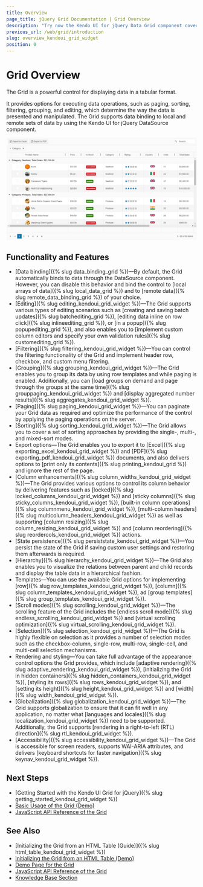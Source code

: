 ```yaml
---
title: Overview
page_title: jQuery Grid Documentation | Grid Overview
description: "Try now the Kendo UI for jQuery Data Grid component covering everything from paging, sorting, filtering, editing, and grouping to exporting to PDF and Excel."
previous_url: /web/grid/introduction
slug: overview_kendoui_grid_widget
position: 0
---
```


# Grid Overview

The Grid is a powerful control for displaying data in a tabular format.

It provides options for executing data operations, such as paging, sorting, filtering, grouping, and editing, which determine the way the data is presented and manipulated. The Grid supports data binding to local and remote sets of data by using the Kendo UI for jQuery DataSource component.

![Grid Overview](grid-overview.png)

## Functionality and Features

* [Data binding]({% slug data_binding_grid %})&mdash;By default, the Grid automatically binds to data through the DataSource component. However, you can disable this behavior and bind the control to [local arrays of data]({% slug local_data_grid %}) and to [remote data]({% slug remote_data_binding_grid %}) of your choice. 
* [Editing]({% slug editing_kendoui_grid_widget %})&mdash;The Grid supports various types of editing scenarios such as [creating and saving batch updates]({% slug batchediting_grid %}), [editing data inline on row click]({% slug inlineediting_grid %}), or [in a popup]({% slug popupediting_grid %}), and also enables you to [implement custom column editors and specify your own validation rules]({% slug customediting_grid %}).   
* [Filtering]({% slug filtering_kendoui_grid_widget %})&mdash;You can control the filtering functionality of the Grid and implement header row, checkbox, and custom menu filtering.
* [Grouping]({% slug grouping_kendoui_grid_widget %})&mdash;The Grid enables you to group its data by using row templates and while paging is enabled. Additionally, you can [load groups on demand and page through the groups at the same time]({% slug grouppaging_kendoui_grid_widget %}) and [display aggregated number results]({% slug aggregates_kendoui_grid_widget %}).
* [Paging]({% slug paging_kendoui_grid_widget %})&mdash;You can paginate your Grid data as required and optimize the performance of the control by applying the paging operations on the server.
* [Sorting]({% slug sorting_kendoui_grid_widget %})&mdash;The Grid allows you to cover a set of sorting approaches by providing the single-, multi-, and mixed-sort modes. 
* Export options&mdash;The Grid enables you to export it to [Excel]({% slug exporting_excel_kendoui_grid_widget %}) and [PDF]({% slug exporting_pdf_kendoui_grid_widget %}) documents, and also delivers options to [print only its contents]({% slug printing_kendoui_grid %}) and ignore the rest of the page.
* [Column enhancements]({% slug column_widths_kendoui_grid_widget %})&mdash;The Grid provides various options to control its column behavior by delivering features such as [locked]({% slug locked_columns_kendoui_grid_widget %}) and [sticky columns]({% slug sticky_columns_kendoui_grid_widget %}), [built-in column operations]({% slug columnmenu_kendoui_grid_widget %}), [multi-column headers]({% slug multicolumn_headers_kendoui_grid_widget %}) as well as supporting [column resizing]({% slug column_resizing_kendoui_grid_widget %}) and [column reordering]({% slug reordercols_kendoui_grid_widget %}) actions.  
* [State persistence]({% slug persiststate_kendoui_grid_widget %})&mdash;You persist the state of the Grid if saving custom user settings and restoring them afterwards is required.
* [Hierarchy]({% slug hierarchy_kendoui_grid_widget %})&mdash;The Grid also enables you to visualize the relations between parent and child records and display the table data in a hierarchical fashion.
* Templates&mdash;You can use the available Grid options for implementing [row]({% slug row_templates_kendoui_grid_widget %}), [column]({% slug column_templates_kendoui_grid_widget %}), ad [group templates]({% slug group_templates_kendoui_grid_widget %}).
* [Scroll modes]({% slug scrolling_kendoui_grid_widget %})&mdash;The scrolling feature of the Grid includes the [endless scroll mode]({% slug endless_scrolling_kendoui_grid_widget %}) and [virtual scrolling optimization]({% slug virtual_scrolling_kendoui_grid_widget %}). 
* [Selection]({% slug selection_kendoui_grid_widget %})&mdash;The Grid is highly flexible on selection as it provides a number of selection modes such as the checkbox-column, single-row, multi-row, single-cell, and multi-cell selection mechanisms. 
* Rendering and styling&mdash;You can take full advantage of the appearance control options the Grid provides, which include [adaptive rendering]({% slug adaptive_rendering_kendoui_grid_widget %}), [initializing the Grid in hidden containers]({% slug hidden_containers_kendoui_grid_widget %}), [styling its rows]({% slug rows_kendoui_grid_widget %}), and [setting its height]({% slug height_kendoui_grid_widget %}) and [width]({% slug width_kendoui_grid_widget %}).
* [Globalization]({% slug globalization_kendoui_grid_widget %})&mdash;The Grid supports globalization to ensure that it can fit well in any application, no matter what [languages and locales]({% slug localization_kendoui_grid_widget %}) need to be supported. Additionally, the Grid supports [rendering in a right-to-left (RTL) direction]({% slug rtl_kendoui_grid_widget %}).
* [Accessibility]({% slug accessibility_kendoui_grid_widget %})&mdash;The Grid is accessible for screen readers, supports WAI-ARIA attributes, and delivers [keyboard shortcuts for faster navigation]({% slug keynav_kendoui_grid_widget %}).

## Next Steps 

* [Getting Started with the Kendo UI Grid for jQuery]({% slug getting_started_kendoui_grid_widget %})
* [Basic Usage of the Grid (Demo)](https://demos.telerik.com/kendo-ui/grid/index)
* [JavaScript API Reference of the Grid](/api/javascript/ui/grid)

## See Also

* [Initializing the Grid from an HTML Table (Guide)]({% slug html_table_kendoui_grid_widget %})
* [Initializing the Grid from an HTML Table (Demo)](https://demos.telerik.com/kendo-ui/grid/from-table)
* [Demo Page for the Grid](https://demos.telerik.com/kendo-ui/grid/index)
* [JavaScript API Reference of the Grid](/api/javascript/ui/grid)
* [Knowledge Base Section](/knowledge-base)
